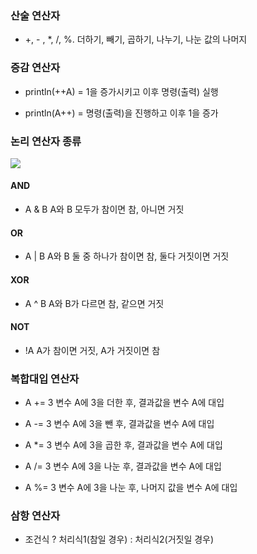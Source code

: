 ### 산술 연산자

* +, - , *, /, %.  더하기, 빼기, 곱하기, 나누기, 나눈 값의 나머지


### 증감 연산자

* println(++A) = 1을 증가시키고 이후 명령(출력) 실행

* println(A++) = 명령(출력)을 진행하고 이후 1을 증가


### 논리 연산자 종류

<img src="https://github.com/pansakr/TIL/assets/118809108/79a61109-c2df-49a8-b3b8-7b5c3040f081">

#### AND 
 
* A & B  A와 B 모두가 참이면 참, 아니면 거짓

#### OR 

* A | B  A와 B 둘 중 하나가 참이면 참, 둘다 거짓이면 거짓

#### XOR 

* A ^ B  A와 B가 다르면 참, 같으면 거짓

#### NOT

* !A  A가 참이면 거짓, A가 거짓이면 참


### 복합대입 연산자

* A += 3  변수 A에 3을 더한 후, 결과값을 변수 A에 대입

* A -= 3  변수 A에 3을 뺀 후, 결과값을 변수 A에 대입

* A *= 3  변수 A에 3을 곱한 후, 결과값을 변수 A에 대입

* A /= 3  변수 A에 3을 나눈 후, 결과값을 변수 A에 대입

* A %= 3  변수 A에 3을 나눈 후, 나머지 값을 변수 A에 대입


### 삼항 연산자

* 조건식 ? 처리식1(참일 경우) : 처리식2(거짓일 경우)
